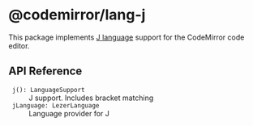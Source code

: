 # @codemirror/lang-j

This package implements [J language](https://jsoftware.com) support for the CodeMirror code editor.

## API Reference

<dl>
  <dt> <code> j(): LanguageSupport </code>
  <dd> J support. Includes bracket matching

  <dt> <code> jLanguage: LezerLanguage </code>
  <dd> Language provider for J
</dl>
